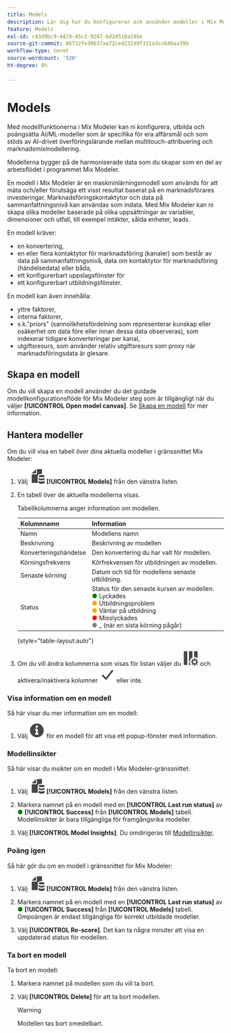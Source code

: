```yaml
---
title: Models
description: Lär dig hur du konfigurerar och använder modeller i Mix Modeler.
feature: Models
exl-id: c43d9bc9-4429-45c2-9247-bd24510a24be
source-git-commit: 86732fe30637aa72ced232d9f331a3cc64baa39b
workflow-type: tm+mt
source-wordcount: '520'
ht-degree: 0%

---
```


# Models

Med modellfunktionerna i Mix Modeler kan ni konfigurera, utbilda och poängsätta AI/ML-modeller som är specifika för era affärsmål och som stöds av AI-drivet överföringslärande mellan multitouch-attribuering och marknadsmixmodellering.

Modellerna bygger på de harmoniserade data som du skapar som en del av arbetsflödet i programmet Mix Modeler.

En modell i Mix Modeler är en maskininlärningsmodell som används för att mäta och/eller förutsäga ett visst resultat baserat på en marknadsförares investeringar. Marknadsföringskontaktytor och data på sammanfattningsnivå kan användas som indata. Med Mix Modeler kan ni skapa olika modeller baserade på olika uppsättningar av variabler, dimensioner och utfall, till exempel intäkter, sålda enheter, leads.

En modell kräver:

* en konvertering,
* en eller flera kontaktytor för marknadsföring (kanaler) som består av data på sammanfattningsnivå, data om kontaktytor för marknadsföring (händelsedata) eller båda,
* ett konfigurerbart uppslagsfönster för
* ett konfigurerbart utbildningsfönster.

En modell kan även innehålla:

* yttre faktorer,
* interna faktorer,
* s.k.&quot;priors&quot; (sannolikhetsfördelning som representerar kunskap eller osäkerhet om data före eller innan dessa data observeras), som indexerar tidigare konverteringar per kanal,
* utgiftsresurs, som använder relativ utgiftsresurs som proxy när marknadsföringsdata är glesare.


## Skapa en modell

Om du vill skapa en modell använder du det guidade modellkonfigurationsflöde för Mix Modeler steg som är tillgängligt när du väljer **[!UICONTROL Open model canvas]**. Se [Skapa en modell](create.md) för mer information.

## Hantera modeller

Om du vill visa en tabell över dina aktuella modeller i gränssnittet Mix Modeler:

1. Välj ![](../assets/icons/FileData.svg) **[!UICONTROL Models]** från den vänstra listen.

1. En tabell över de aktuella modellerna visas.

   Tabellkolumnerna anger information om modellen.

   | Kolumnnamn | Information |
   |---|---|
   | Namn | Modellens namn |
   | Beskrivning | Beskrivning av modellen |
   | Konverteringshändelse | Den konvertering du har valt för modellen. |
   | Körningsfrekvens | Körfrekvensen för utbildningen av modellen. |
   | Senaste körning | Datum och tid för modellens senaste utbildning. |
   | Status | Status för den senaste kursen av modellen. <br/><span style="color:green">●</span> Lyckades<br/><span style="color:orange">●</span> Utbildningsproblem<br/> <span style="color:orange">●</span> Väntar på utbildning <br/><span style="color:red">●</span> Misslyckades <br/><span style="color:gray">●</span> _ (när en sista körning pågår) |

   {style="table-layout:auto"}

1. Om du vill ändra kolumnerna som visas för listan väljer du ![Kolumninställningar](../assets/icons/ColumnSetting.svg) och aktivera/inaktivera kolumner ![Kontrollera](../assets/icons/Checkmark.svg) eller inte.


### Visa information om en modell

Så här visar du mer information om en modell:

1. Välj ![Info](../assets/icons/Info.svg) för en modell för att visa ett popup-fönster med information.



### Modellinsikter

Så här visar du insikter om en modell i Mix Modeler-gränssnittet:

1. Välj ![](../assets/icons/FileData.svg) **[!UICONTROL Models]** från den vänstra listen.

1. Markera namnet på en modell med en **[!UICONTROL Last run status]** av <span style="color:green">●</span> **[!UICONTROL Success]** från **[!UICONTROL Models]** tabell. Modellinsikter är bara tillgängliga för framgångsrika modeller.

1. Välj **[!UICONTROL Model Insights]**. Du omdirigeras till [Modellinsikter](insights.md).


### Poäng igen


Så här gör du om en modell i gränssnittet för Mix Modeler:

1. Välj ![](../assets/icons/FileData.svg) **[!UICONTROL Models]** från den vänstra listen.

1. Markera namnet på en modell med en **[!UICONTROL Last run status]** av <span style="color:green">●</span> **[!UICONTROL Success]** från **[!UICONTROL Models]** tabell. Ompoängen är endast tillgängliga för korrekt utbildade modeller.

1. Välj **[!UICONTROL Re-score]**. Det kan ta några minuter att visa en uppdaterad status för modellen.


### Ta bort en modell

Ta bort en modell:

1. Markera namnet på modellen som du vill ta bort.

1. Välj **[!UICONTROL Delete]** för att ta bort modellen.

   >[!WARNING]
   >
   >Modellen tas bort omedelbart.


